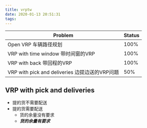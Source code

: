 ```yaml
---
title: vrptw
date: 2020-01-13 20:51:31
tags:
---
```


| Problem                                        | Status |
| ---------------------------------------------- | ------ |
| Open VRP 车辆路径规划                          | 100%   |
| VRP with time window 带时间窗的VRP             | 100%   |
| VRP with back 带回程的VRP                      | 100%   |
| VRP with pick and deliveries 边提边送的VRP问题 | 50%    |

## VRP with pick and deliveries

* 提的货不需要配送
* 提的货需要配送
    - 货的余量没有要求
    - ***货的余量有要求***